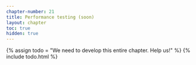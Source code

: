 ```yaml
---
chapter-number: 21
title: Performance testing (soon)
layout: chapter
toc: true
hidden: true
---
```


{% assign todo = "We need to develop this entire chapter. Help us!" %}
{% include todo.html %}

